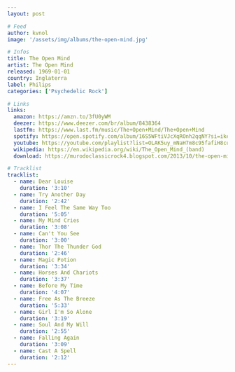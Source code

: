 ```yaml
---
layout: post

# Feed
author: kvnol
image: '/assets/img/albums/the-open-mind.jpg'

# Infos
title: The Open Mind
artist: The Open Mind
released: 1969-01-01
country: Inglaterra
label: Philips
categories: ['Psychedelic Rock']

# Links
links:
  amazon: https://amzn.to/3fU0yWM
  deezer: https://www.deezer.com/br/album/8438364
  lastfm: https://www.last.fm/music/The+Open+Mind/The+Open+Mind
  spotify: https://open.spotify.com/album/16S5WFtiVJcXqROnh2qqNY?si=ikeuqiMsRaSBVz-PimhfvA
  youtube: https://youtube.com/playlist?list=OLAK5uy_mNaH7m8c95fafiH8cuO6jUvmYlkAvKMVo
  wikipedia: https://en.wikipedia.org/wiki/The_Open_Mind_(band)
  download: https://murodoclassicrock4.blogspot.com/2013/10/the-open-mind-1969.html

# Tracklist
tracklist:
  - name: Dear Louise
    duration: '3:10'
  - name: Try Another Day
    duration: '2:42'
  - name: I Feel The Same Way Too
    duration: '5:05'
  - name: My Mind Cries
    duration: '3:08'
  - name: Can't You See
    duration: '3:00'
  - name: Thor The Thunder God
    duration: '2:46'
  - name: Magic Potion
    duration: '3:34'
  - name: Horses And Chariots
    duration: '3:37'
  - name: Before My Time
    duration: '4:07'
  - name: Free As The Breeze
    duration: '5:33'
  - name: Girl I'm So Alone
    duration: '3:19'
  - name: Soul And My Will
    duration: '2:55'
  - name: Falling Again
    duration: '3:09'
  - name: Cast A Spell
    duration: '2:12'
---
```

